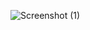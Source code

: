 ![Screenshot (1)](https://github.com/Kishore-Girivasan/20MIS0038/assets/107787299/5679cee6-ac16-402e-9d1d-0bae224c5c3a)

